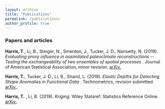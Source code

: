```yaml
---
layout: archive
title: "Publications"
permalink: /publications/
author_profile: true
---
```


### Papers and articles

__Harris, T.__, Li, B., Steiger, N., Smerdon, J., Tucker, J. D., Narisetty, N. (2019). _Evaluating proxy influence in assimilated paleoclimate reconstructions -- Testing the exchangeability of two ensembles of spatial processes_ . Journal of American Statistical Association, minor revision. [arXiv.](https://arxiv.org/abs/1909.01273)

__Harris, T.__, Tucker, J. D., Li, B., Shand, L. (2019). _Elastic Depths for Detecting Shape Anomalies in Functional Data_ . Technometrics, revision submitted. [arXiv.](https://arxiv.org/abs/1907.06759).

__Harris, T.__ , Li, B. (2019). _Kriging_. Wiley Statsref: Statistics Reference Online. [arXiv.](https://onlinelibrary.wiley.com/doi/pdf/10.1002/9781118445112.stat03708.pub2).



<!---
### Working papers
<!---
__Harris, T.__,Li, B., Tucker, J. D. (2020). _Fast Functional Change Point Detection With Randomized Total Variation Denoising_. (Manuscript)
<!---
__Harris, T.__,Li, B. (2020). _Anomaly localization with Variational Autoencoders for Climate Model Intercomparison_. (Manuscript)
<!---
__Harris, T.__,Li, B. (2020). _Scaling up Kriging with Bayesian Deep Learning_. (Manuscript)
<!---
__Harris, T.__, _Fast Bayesian Genome Wide Association Studies with Variational Inference and the Horseshoe Prior_. (Manuscript)


